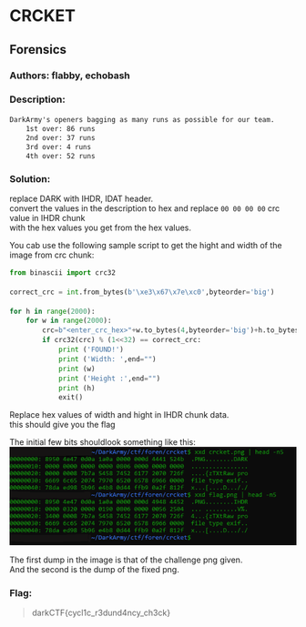 # CRCKET
## Forensics
### Authors: flabby, echobash

### Description:
```
DarkArmy's openers bagging as many runs as possible for our team.
    1st over: 86 runs
    2nd over: 37 runs
    3rd over: 4 runs
    4th over: 52 runs
```

### Solution:
replace DARK with IHDR, IDAT header.  
convert the values in the description to hex and replace `00 00 00 00` crc value in IHDR chunk  
with the hex values you get from the hex values.  

You cab use the following sample script to get the hight and width of the image from crc chunk:  
```python
from binascii import crc32

correct_crc = int.from_bytes(b'\xe3\x67\x7e\xc0',byteorder='big')

for h in range(2000):
    for w in range(2000):
        crc=b"<enter_crc_hex>"+w.to_bytes(4,byteorder='big')+h.to_bytes(4,byteorder='big')+b"\x08\x06\x00\x00\x00"
        if crc32(crc) % (1<<32) == correct_crc:
            print ('FOUND!')
            print ('Width: ',end="")
            print (w)
            print ('Height :',end="")
            print (h)
            exit()
```

Replace hex values of width and hight in IHDR chunk data.  
this should give you the flag  

The initial few bits shouldlook something like this:  
![Example.png](fixed1.png)

The first dump in the image is that of the challenge png given.  
And the second is the dump of the fixed png.  

### Flag:
> darkCTF{cycl1c_r3dund4ncy_ch3ck}
